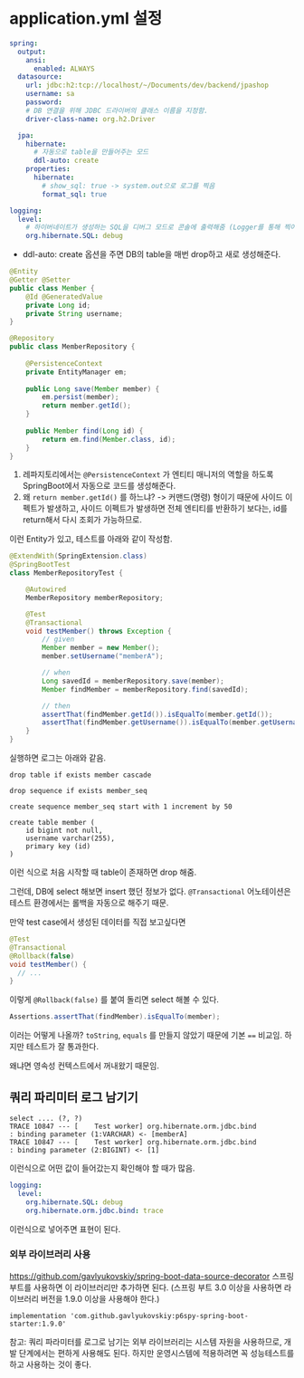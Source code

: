 # application.yml 설정

```yaml
spring:
  output:
    ansi:
      enabled: ALWAYS
  datasource:
    url: jdbc:h2:tcp://localhost/~/Documents/dev/backend/jpashop
    username: sa
    password:
    # DB 연결을 위해 JDBC 드라이버의 클래스 이름을 지정함.
    driver-class-name: org.h2.Driver

  jpa:
    hibernate:
      # 자동으로 table을 만들어주는 모드
      ddl-auto: create
    properties:
      hibernate:
        # show_sql: true -> system.out으로 로그를 찍음
        format_sql: true

logging:
  level:
    # 하이버네이트가 생성하는 SQL을 디버그 모드로 콘솔에 출력해줌 (Logger를 통해 찍어줌)
    org.hibernate.SQL: debug
```

- ddl-auto: create 옵션을 주면 DB의 table을 매번 drop하고 새로 생성해준다.

```java
@Entity
@Getter @Setter
public class Member {
    @Id @GeneratedValue
    private Long id;
    private String username;
}

```

```java
@Repository  
public class MemberRepository {  
  
    @PersistenceContext  
    private EntityManager em;  
  
    public Long save(Member member) {  
        em.persist(member);  
        return member.getId();  
    }  
  
    public Member find(Long id) {  
        return em.find(Member.class, id);  
    } 
}
```

1. 레파지토리에서는 `@PersistenceContext` 가 엔티티 매니저의 역할을 하도록 SpringBoot에서 자동으로 코드를 생성해준다.
2. 왜 `return member.getId()` 를 하느냐? -> 커맨드(명령) 형이기 때문에 사이드 이펙트가 발생하고, 사이드 이펙트가 발생하면 전체 엔티티를 반환하기 보다는, id를 return해서 다시 조회가 가능하므로.

이런 Entity가 있고, 테스트를 아래와 같이 작성함.

```java
@ExtendWith(SpringExtension.class)
@SpringBootTest
class MemberRepositoryTest {

    @Autowired
    MemberRepository memberRepository;

    @Test
    @Transactional
    void testMember() throws Exception {
        // given
        Member member = new Member();
        member.setUsername("memberA");

        // when
        Long savedId = memberRepository.save(member);
        Member findMember = memberRepository.find(savedId);

        // then
        assertThat(findMember.getId()).isEqualTo(member.getId());
        assertThat(findMember.getUsername()).isEqualTo(member.getUsername());
    }
}
```

실행하면 로그는 아래와 같음.

```
drop table if exists member cascade 

drop sequence if exists member_seq

create sequence member_seq start with 1 increment by 50

create table member (
    id bigint not null,
    username varchar(255),
    primary key (id)
)
```

이런 식으로 처음 시작할 때 table이 존재하면 drop 해줌.

그런데, DB에 select 해보면 insert 했던 정보가 없다. `@Transactional` 어노테이션은 테스트 환경에서는 롤백을 자동으로 해주기 때문.

만약 test case에서 생성된 데이터를 직접 보고싶다면

```java {3}
@Test  
@Transactional  
@Rollback(false)  
void testMember() {
  // ...
}
```

이렇게 `@Rollback(false)` 를 붙여 돌리면 select 해볼 수 있다.

```java
Assertions.assertThat(findMember).isEqualTo(member);
```

이러는 어떻게 나올까? `toString`, `equals` 를 만들지 않았기 때문에 기본 `==` 비교임.
하지만 테스트가 잘 통과한다.

왜냐면 영속성 컨텍스트에서 꺼내왔기 때문임.

## 쿼리 파리미터 로그 남기기

```
select .... (?, ?)
TRACE 10847 --- [    Test worker] org.hibernate.orm.jdbc.bind              : binding parameter (1:VARCHAR) <- [memberA]
TRACE 10847 --- [    Test worker] org.hibernate.orm.jdbc.bind              : binding parameter (2:BIGINT) <- [1]
```

이런식으로 어떤 값이 들어갔는지 확인해야 할 때가 많음.

```yml {4}
logging:  
  level:  
    org.hibernate.SQL: debug  
    org.hibernate.orm.jdbc.bind: trace
```

이런식으로 넣어주면 표현이 된다.

### 외부 라이브러리 사용

https://github.com/gavlyukovskiy/spring-boot-data-source-decorator
스프링 부트를 사용하면 이 라이브러리만 추가하면 된다. (스프링 부트 3.0 이상을 사용하면 라이브러리 버전을 1.9.0 이상을 사용해야 한다.)

```
implementation 'com.github.gavlyukovskiy:p6spy-spring-boot-starter:1.9.0'
```

참고: 쿼리 파라미터를 로그로 남기는 외부 라이브러리는 시스템 자원을 사용하므로, 개발 단계에서는 편하게 사용해도 된다. 하지만 운영시스템에 적용하려면 꼭 성능테스트를 하고 사용하는 것이 좋다.
